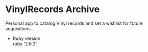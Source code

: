 # VinylRecords Archive

Personal app to catalog Vinyl records and set a wishlist for future acquisitions...

* Ruby version  
ruby '2.6.3'
